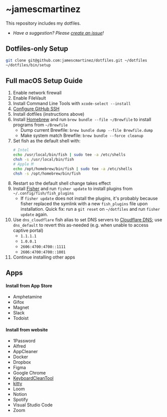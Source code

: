 # ~jamescmartinez

This repository includes my dotfiles.

- _Have a suggestion? Please [create an issue](https://github.com/jamescmartinez/dotfiles/issues/new)!_

## Dotfiles-only Setup

```bash
git clone git@github.com:jamescmartinez/dotfiles.git ~/dotfiles
~/dotfiles/bin/setup
```

## Full macOS Setup Guide

1. Enable network firewall
1. Enable FileVault
1. Install Command Line Tools with `xcode-select --install`
1. [Configure GitHub SSH](https://gist.github.com/jamescmartinez/a1f32830e57cf2a3fa62)
1. Install dotfiles (instructions above)
1. Install [Homebrew](https://brew.sh) and run `brew bundle --file ~/Brewfile` to install programs from `~/Brewfile`
   - Dump current Brewfile: `brew bundle dump --file Brewfile.dump`
   - Make system match Brewfile: `brew bundle --force cleanup`
1. Set fish as the default shell with:
   ```sh
   # Intel
   echo /usr/local/bin/fish | sudo tee -a /etc/shells
   chsh -s /usr/local/bin/fish
   # Apple M
   echo /opt/homebrew/bin/fish | sudo tee -a /etc/shells
   chsh -s /opt/homebrew/bin/fish
   ```
1. Restart so the default shell change takes effect
1. Install [Fisher](https://github.com/jorgebucaran/fisher) and run `fisher update` to install plugins from `~/.config/fish/fish_plugins`
   - If `fisher update` does not install the plugins, it's probably because fisher replaced the symlink with a new `fish_plugins` file upon installation. Quick fix: run a `git reset` on `~/dotfiles` and run `fisher update` again.
1. Use `dns_cloudflare` fish alias to set DNS servers to [Cloudflare DNS](https://1.1.1.1/dns); use `dns_default` to revert this as-needed (e.g. when unable to access captive portal)
   - `1.1.1.1`
   - `1.0.0.1`
   - `2606:4700:4700::1111`
   - `2606:4700:4700::1001`
1. Continue installing other apps

## Apps

#### Install from App Store

- Amphetamine
- Gifox
- Magnet
- Slack
- Todoist

#### Install from website

- 1Password
- Alfred
- AppCleaner
- Docker
- Dropbox
- Figma
- Google Chrome
- [KeyboardCleanTool](https://folivora.ai/keyboardcleantool)
- [kitty](https://github.com/kovidgoyal/kitty)
- Loom
- Notion
- Spotify
- Visual Studio Code
- Zoom
